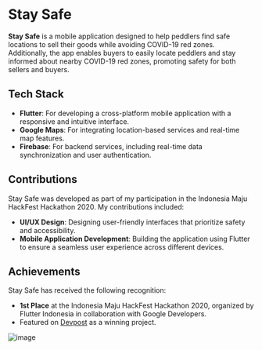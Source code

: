 # Stay Safe

**Stay Safe** is a mobile application designed to help peddlers find safe locations to sell their goods while avoiding COVID-19 red zones. Additionally, the app enables buyers to easily locate peddlers and stay informed about nearby COVID-19 red zones, promoting safety for both sellers and buyers.

## Tech Stack

- **Flutter**: For developing a cross-platform mobile application with a responsive and intuitive interface.
- **Google Maps**: For integrating location-based services and real-time map features.
- **Firebase**: For backend services, including real-time data synchronization and user authentication.

## Contributions

Stay Safe was developed as part of my participation in the Indonesia Maju HackFest Hackathon 2020. My contributions included:

- **UI/UX Design**: Designing user-friendly interfaces that prioritize safety and accessibility.
- **Mobile Application Development**: Building the application using Flutter to ensure a seamless user experience across different devices.

## Achievements

Stay Safe has received the following recognition:

- **1st Place** at the Indonesia Maju HackFest Hackathon 2020, organized by Flutter Indonesia in collaboration with Google Developers.
- Featured on [Devpost](https://devpost.com/software/stay-safe-ql94kz) as a winning project.

![image](https://github.com/user-attachments/assets/41345bc6-1424-442c-900c-8752fa0e3f09)
